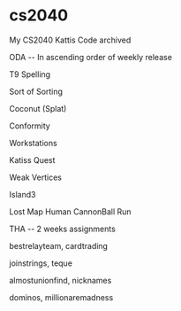 # cs2040
My CS2040 Kattis Code archived

ODA -- In ascending order of weekly release

T9 Spelling

Sort of Sorting

Coconut (Splat)

Conformity

Workstations

Katiss Quest

Weak Vertices

Island3

Lost Map
Human CannonBall Run


THA -- 2 weeks assignments

bestrelayteam, cardtrading

joinstrings, teque

almostunionfind, nicknames
 
dominos, millionaremadness

 
